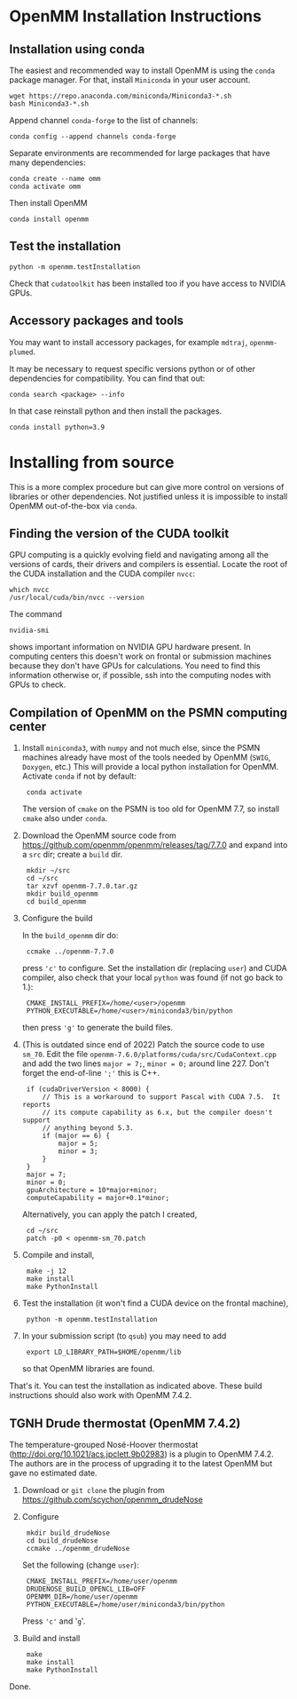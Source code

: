 # OpenMM Installation Instructions


## Installation using conda

The easiest and recommended way to install OpenMM is using the `conda` package manager. For that, install `Miniconda` in your user account.

    wget https://repo.anaconda.com/miniconda/Miniconda3-*.sh
    bash Miniconda3-*.sh

Append channel `conda-forge` to the list of channels:

    conda config --append channels conda-forge

Separate environments are recommended for large packages that have many dependencies:

    conda create --name omm
    conda activate omm

 Then install OpenMM

    conda install openmm


## Test the installation

    python -m openmm.testInstallation

Check that `cudatoolkit` has been installed too if you have access to NVIDIA GPUs.


## Accessory packages and tools

You may want to install accessory packages, for example `mdtraj`, `openmm-plumed`.

It may be necessary to request specific versions python or of other dependencies for compatibility.  You can find that out:

    conda search <package> --info

In that case reinstall python and then install the packages.

    conda install python=3.9



# Installing from source

This is a more complex procedure but can give more control on versions of libraries or other dependencies. Not justified unless it is impossible to install OpenMM out-of-the-box via `conda`.

## Finding the version of the CUDA toolkit

GPU computing is a quickly evolving field and navigating among all the versions of cards, their drivers and compilers is essential. Locate the root of the CUDA installation and the CUDA compiler `nvcc`:

    which nvcc
    /usr/local/cuda/bin/nvcc --version

The command

    nvidia-smi

shows important information on NVIDIA GPU hardware present. In computing centers this doesn't work on frontal or submission machines because they don't have GPUs for calculations. You need to find this information otherwise or, if possible, ssh into the computing nodes with GPUs to check.


## Compilation of OpenMM on the PSMN computing center

1. Install `miniconda3`, with `numpy` and not much else, since the PSMN machines already have most of the tools needed by OpenMM (`SWIG`, `Doxygen`, etc.) This will provide a local python installation for OpenMM. Activate `conda` if not by default:

        conda activate

    The version of `cmake` on the PSMN is too old for OpenMM 7.7, so install `cmake` also under `conda`.

2. Download the OpenMM source code from https://github.com/openmm/openmm/releases/tag/7.7.0 and expand into a `src` dir; create a `build` dir.

        mkdir ~/src
        cd ~/src
        tar xzvf openmm-7.7.0.tar.gz
        mkdir build_openmm
        cd build_openmm

3. Configure the build

    In the `build_openmm` dir do:

        ccmake ../openmm-7.7.0

    press `'c'` to configure. Set the installation dir (replacing `user`) and CUDA compiler, also check that your local `python` was found (if not go back to 1.):

        CMAKE_INSTALL_PREFIX=/home/<user>/openmm
        PYTHON_EXECUTABLE=/home/<user>/miniconda3/bin/python

    then press `'g'` to generate the build files.

4. (This is outdated since end of 2022) Patch the source code to use `sm_70`. Edit the file `openmm-7.6.0/platforms/cuda/src/CudaContext.cpp` and add the two lines `major = 7;`, `minor = 0;` around line 227. Don't forget the end-of-line `';'` this is C++.

        if (cudaDriverVersion < 8000) {
            // This is a workaround to support Pascal with CUDA 7.5.  It reports
            // its compute capability as 6.x, but the compiler doesn't support
            // anything beyond 5.3.
            if (major == 6) {
                major = 5;
                minor = 3;
            }
        }
        major = 7;
        minor = 0;
        gpuArchitecture = 10*major+minor;
        computeCapability = major+0.1*minor;

    Alternatively, you can apply the patch I created,

        cd ~/src
        patch -p0 < openmm-sm_70.patch

5. Compile and install,

        make -j 12
        make install
        make PythonInstall

6. Test the installation (it won't find a CUDA device on the frontal machine),

        python -m openmm.testInstallation

7. In your submission script (to `qsub`) you may need to add

        export LD_LIBRARY_PATH=$HOME/openmm/lib

    so that OpenMM libraries are found.

That's it. You can test the installation as indicated above. These build instructions should also work with OpenMM 7.4.2.


## TGNH Drude thermostat (OpenMM 7.4.2)

The temperature-grouped Nosé-Hoover thermostat (http://doi.org/10.1021/acs.jpclett.9b02983) is a plugin to OpenMM 7.4.2. The authors are in the process of upgrading it to the latest OpenMM but gave no estimated date.

1. Download or `git clone` the plugin from https://github.com/scychon/openmm_drudeNose

2. Configure

        mkdir build_drudeNose
        cd build_drudeNose
        ccmake ../openmm_drudeNose

    Set the following (change `user`):

        CMAKE_INSTALL_PREFIX=/home/user/openmm
        DRUDENOSE_BUILD_OPENCL_LIB=OFF
        OPENMM_DIR=/home/user/openmm
        PYTHON_EXECUTABLE=/home/user/miniconda3/bin/python

    Press `'c'` and '`g`'.

3. Build and install

        make
        make install
        make PythonInstall

Done.

